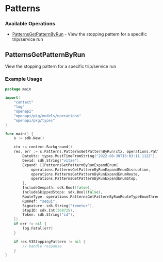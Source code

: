 # Patterns

### Available Operations

* [PatternsGetPatternByRun](#patternsgetpatternbyrun) - View the stopping pattern for a specific trip/service run

## PatternsGetPatternByRun

View the stopping pattern for a specific trip/service run

### Example Usage

```go
package main

import(
	"context"
	"log"
	"openapi"
	"openapi/pkg/models/operations"
	"openapi/pkg/types"
)

func main() {
    s := sdk.New()

    ctx := context.Background()
    res, err := s.Patterns.PatternsGetPatternByRun(ctx, operations.PatternsGetPatternByRunRequest{
        DateUtc: types.MustTimeFromString("2022-08-30T15:03:11.112Z"),
        Devid: sdk.String("vitae"),
        Expand: []PatternsGetPatternByRunExpandEnum{
            operations.PatternsGetPatternByRunExpandEnumDisruption,
            operations.PatternsGetPatternByRunExpandEnumRoute,
            operations.PatternsGetPatternByRunExpandEnumStop,
        },
        IncludeGeopath: sdk.Bool(false),
        IncludeSkippedStops: sdk.Bool(false),
        RouteType: operations.PatternsGetPatternByRunRouteTypeEnumThree,
        RunRef: "sequi",
        Signature: sdk.String("tenetur"),
        StopID: sdk.Int(368725),
        Token: sdk.String("id"),
    })
    if err != nil {
        log.Fatal(err)
    }

    if res.V3StoppingPattern != nil {
        // handle response
    }
}
```
